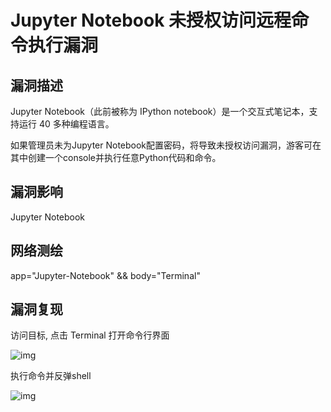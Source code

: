 # Jupyter Notebook 未授权访问远程命令执行漏洞

## 漏洞描述

Jupyter Notebook（此前被称为 IPython notebook）是一个交互式笔记本，支持运行 40 多种编程语言。

如果管理员未为Jupyter Notebook配置密码，将导致未授权访问漏洞，游客可在其中创建一个console并执行任意Python代码和命令。

## 漏洞影响

<a-checkbox checked>Jupyter Notebook</a-checkbox></br>

## 网络测绘

<a-checkbox checked>app="Jupyter-Notebook" && body="Terminal"</a-checkbox></br>

## 漏洞复现

访问目标, 点击 Terminal 打开命令行界面



![img](https://security-1310978225.cos.ap-beijing.myqcloud.com/public/img/ju-1.png)



执行命令并反弹shell



![img](https://security-1310978225.cos.ap-beijing.myqcloud.com/public/img/ju-2.png)